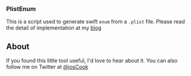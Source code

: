 ### PlistEnum

This is a script used to generate swift `enum` from a `.plist` file. Please read the detail of implementation at my [blog](https://freesuraj.github.io/2016/11/20/plistEnum/)


## About

If you found this little tool useful, I'd love to hear about it. You can also follow me on Twitter at [@iosCook](https://twitter.com/ioscook)

